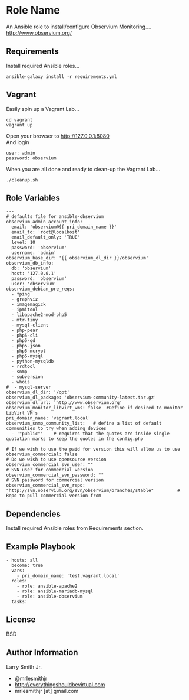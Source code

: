 Role Name
=========

An Ansible role to install/configure Observium Monitoring....  
http://www.observium.org/

Requirements
------------

Install required Ansible roles...  
````
ansible-galaxy install -r requirements.yml
````

Vagrant
-------
Easily spin up a Vagrant Lab...
````
cd vagrant
vagrant up
````
Open your browser to http://127.0.0.1:8080  
And login
````
user: admin
password: observium
````
When you are all done and ready to clean-up the Vagrant Lab...  
````
./cleanup.sh
````

Role Variables
--------------

````
---
# defaults file for ansible-observium
observium_admin_account_info:
  email: 'observium@{{ pri_domain_name }}'
  email_to: 'root@localhost'
  email_default_only: 'TRUE'
  level: 10
  password: 'observium'
  username: 'admin'
observium_base_dir: '{{ observium_dl_dir }}/observium'
observium_db_info:
  db: 'observium'
  host: '127.0.0.1'
  password: 'observium'
  user: 'observium'
observium_debian_pre_reqs:
  - fping
  - graphviz
  - imagemagick
  - ipmitool
  - libapache2-mod-php5
  - mtr-tiny
  - mysql-client
  - php-pear
  - php5-cli
  - php5-gd
  - php5-json
  - php5-mcrypt
  - php5-mysql
  - python-mysqldb
  - rrdtool
  - snmp
  - subversion
  - whois
#  - mysql-server
observium_dl_dir: '/opt'
observium_dl_package: 'observium-community-latest.tar.gz'
observium_dl_url: 'http://www.observium.org'
observium_monitor_libvirt_vms: false  #Define if desired to monitor LibVirt VM's
pri_domain_name: 'vagrant.local'
observium_snmp_community_list:   # define a list of default communities to try when adding devices
  - '"public"'    # requires that the quotes are inside single quotation marks to keep the quotes in the config.php

# If we wish to use the paid for version this will allow us to use
observium_commercial: false                                                                     # Do we wish to use opensource version
observium_commercial_svn_user: ""                                                               # SVN user for commercial version
observium_commercial_svn_password: ""                                                           # SVN password for commercial version
observium_commercial_svn_repo: "http://svn.observium.org/svn/observium/branches/stable"         # Repo to pull commercial version from
````

Dependencies
------------

Install required Ansible roles from Requirements section.

Example Playbook
----------------

````
- hosts: all
  become: true
  vars:
    - pri_domain_name: 'test.vagrant.local'
  roles:
    - role: ansible-apache2
    - role: ansible-mariadb-mysql
    - role: ansible-observium
  tasks:
````

License
-------

BSD

Author Information
------------------

Larry Smith Jr.
- @mrlesmithjr
- http://everythingshouldbevirtual.com
- mrlesmithjr [at] gmail.com
